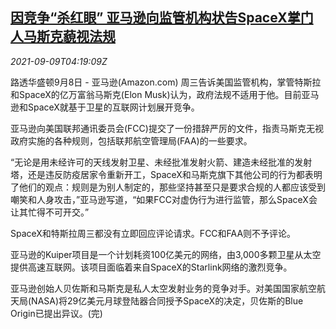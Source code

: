 <!--1631161862000-->
[因竞争“杀红眼” 亚马逊向监管机构状告SpaceX掌门人马斯克藐视法规](https://cn.reuters.com/article/amazon-spacex-musk-regulatorsfcc-0909-idCNKBS2G50AD)
------

<div><i>2021-09-09T04:19:09Z</i></div><p>路透华盛顿9月8日 - 亚马逊(Amazon.com) 周三告诉美国监管机构，掌管特斯拉和SpaceX的亿万富翁马斯克(Elon Musk)认为，政府法规不适用于他。目前亚马逊和SpaceX就基于卫星的互联网计划展开竞争。</p><p>亚马逊向美国联邦通讯委员会(FCC)提交了一份措辞严厉的文件，指责马斯克无视政府实施的各种规则，包括联邦航空管理局(FAA)的一些要求。</p><p>“无论是用未经许可的天线发射卫星、未经批准发射火箭、建造未经批准的发射塔，还是违反防疫居家令重新开工，SpaceX和马斯克旗下其他公司的行为都表明了他们的观点：规则是为别人制定的，那些坚持甚至只是要求合规的人都应该受到嘲笑和人身攻击，”亚马逊写道，“如果FCC对虚伪行为进行监管，那么SpaceX会让其忙得不可开交。”</p><p>SpaceX和特斯拉周三都没有立即回应评论请求。FCC和FAA则不予评论。</p><p>亚马逊的Kuiper项目是一个计划耗资100亿美元的网络，由3,000多颗卫星从太空提供高速互联网。该项目面临着来自SpaceX的Starlink网络的激烈竞争。</p><p>亚马逊创始人贝佐斯和马斯克是私人太空发射业务的竞争对手。对美国国家航空航天局(NASA)将29亿美元月球登陆器合同授予SpaceX的决定，贝佐斯的Blue Origin已提出异议。(完)</p>
